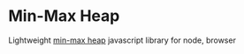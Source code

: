 # Min-Max Heap

Lightweight [min-max heap](http://www.cs.otago.ac.nz/staffpriv/mike/Papers/MinMaxHeaps/MinMaxHeaps.pdf) javascript library for node, browser
